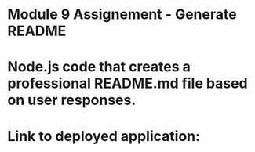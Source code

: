 # Module 9 Assignement - Generate README

# Node.js code that creates a professional README.md file based on user responses.

# Link to deployed application: 